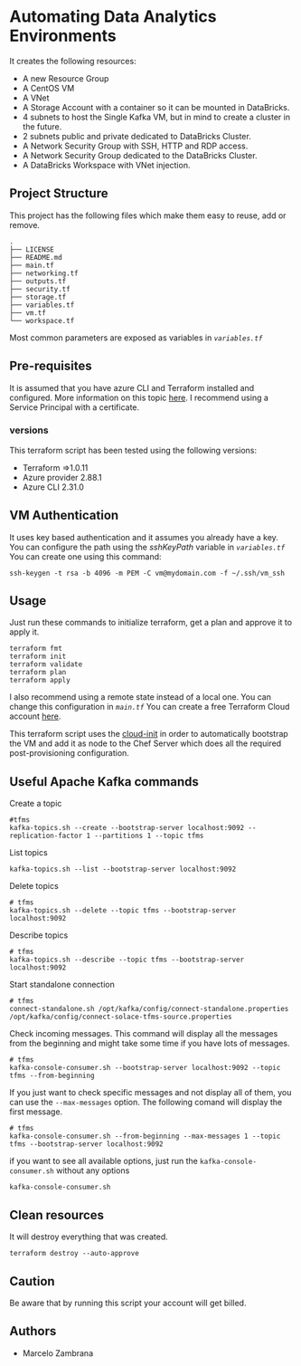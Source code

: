 # Automating Data Analytics Environments

It creates the following resources:

- A new Resource Group
- A CentOS VM
- A VNet
- A Storage Account with a container so it can be mounted in DataBricks.
- 4 subnets to host the Single Kafka VM, but in mind to create a cluster in the future.
- 2 subnets public and private dedicated to DataBricks Cluster.
- A Network Security Group with SSH, HTTP and RDP access.
- A Network Security Group dedicated to the DataBricks Cluster.
- A DataBricks Workspace with VNet injection.

## Project Structure

This project has the following files which make them easy to reuse, add or remove.

```ssh
.
├── LICENSE
├── README.md
├── main.tf
├── networking.tf
├── outputs.tf
├── security.tf
├── storage.tf
├── variables.tf
├── vm.tf
└── workspace.tf
```

Most common parameters are exposed as variables in _`variables.tf`_

## Pre-requisites

It is assumed that you have azure CLI and Terraform installed and configured.
More information on this topic [here](https://docs.microsoft.com/en-us/azure/virtual-machines/linux/terraform-install-configure). I recommend using a Service Principal with a certificate.

### versions

This terraform script has been tested using the following versions:

- Terraform =>1.0.11
- Azure provider 2.88.1
- Azure CLI 2.31.0

## VM Authentication

It uses key based authentication and it assumes you already have a key. You can configure the path using the _sshKeyPath_ variable in _`variables.tf`_ You can create one using this command:

```ssh
ssh-keygen -t rsa -b 4096 -m PEM -C vm@mydomain.com -f ~/.ssh/vm_ssh
```

## Usage

Just run these commands to initialize terraform, get a plan and approve it to apply it.

```ssh
terraform fmt
terraform init
terraform validate
terraform plan
terraform apply
```

I also recommend using a remote state instead of a local one. You can change this configuration in _`main.tf`_
You can create a free Terraform Cloud account [here](https://app.terraform.io).

This terraform script uses the [cloud-init](https://cloudinit.readthedocs.io/en/latest/topics/modules.html?highlight=chef#chef) in order to automatically bootstrap the VM and add it as node to the Chef Server which does all the required post-provisioning configuration.

## Useful Apache Kafka commands

Create a topic

```ssh
#tfms
kafka-topics.sh --create --bootstrap-server localhost:9092 --replication-factor 1 --partitions 1 --topic tfms
```

List topics

```ssh
kafka-topics.sh --list --bootstrap-server localhost:9092
```

Delete topics

```ssh
# tfms
kafka-topics.sh --delete --topic tfms --bootstrap-server localhost:9092
```

Describe topics

```ssh
# tfms
kafka-topics.sh --describe --topic tfms --bootstrap-server localhost:9092
```

Start standalone connection

```ssh
# tfms
connect-standalone.sh /opt/kafka/config/connect-standalone.properties /opt/kafka/config/connect-solace-tfms-source.properties
```

Check incoming messages. This command will display all the messages from the beginning and might take some time if you have lots of messages.

```ssh
# tfms
kafka-console-consumer.sh --bootstrap-server localhost:9092 --topic tfms --from-beginning
```

If you just want to check specific messages and not display all of them, you can use the `--max-messages` option.
The following comand will display the first message.

```ssh
# tfms
kafka-console-consumer.sh --from-beginning --max-messages 1 --topic tfms --bootstrap-server localhost:9092
```

if you want to see all available options, just run the `kafka-console-consumer.sh` without any options

```ssh
kafka-console-consumer.sh
```

## Clean resources

It will destroy everything that was created.

```ssh
terraform destroy --auto-approve
```

## Caution

Be aware that by running this script your account will get billed.

## Authors

- Marcelo Zambrana
